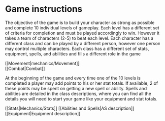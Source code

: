 # Game instructions  

   The objective of the game is to build your character as strong as possible and complete 10 individual levels of gameplay. Each level has a different set of criteria for completion and must be played accordingly to win. However it takes a team of characters (2-5) to beat each level. Each character has a different class and can be played by a different person, however one person may control multiple characters. Each class has a different set of stats, equipment, spells, and abilities and fills a different role in the game  
  

[[Movement|mechanics/Movement]]  
[[Combat|Combat]]  
  
   At the beginning of the game and every time one of the 10 levels is completed a player may add points to his or her stat totals. If available, 2 of these points may be spent on getting a new spell or ability. Spells and abilities are detailed in the class descriptions, where you can find all the details you will need to start your game like your equipment and stat totals.  
  
[[Stats|Mechanics/Stats]] 
[[Abilities and Spells|AS description]]  
[[Equipment|Equipment description]]     

